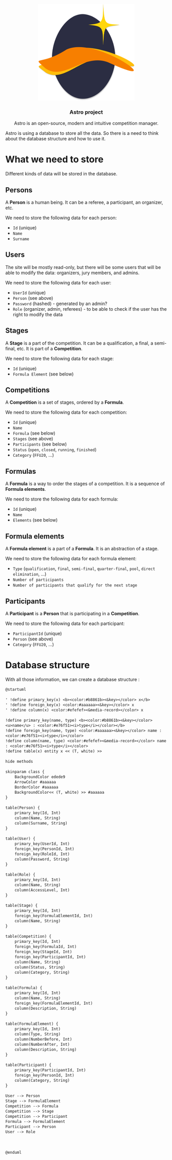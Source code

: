 <br>
<div align="center">
  <a href="https://github.com/othneildrew/Best-README-Template">
    <img src="../img/Logo.svg" alt="Logo" width="300" height="300">
  </a>

  <h3 align="center">Astro project</h3>

  <p align="center">
    Astro is an open-source, modern and intuitive competition manager.
  </p>
</div>

Astro is using a database to store all the data. So there is a need to think about the database structure and how to use it.

# What we need to store

Different kinds of data will be stored in the database. 

## Persons

A **Person** is a human being. It can be a referee, a participant, an organizer, etc.

We need to store the following data for each person:

- `Id` (unique)
- `Name`
- `Surname`

## Users

The site will be mostly read-only, but there will be some users that will be able to modify the data: organizers, jury members, and admins.

We need to store the following data for each user:

- `UserId` (unique)
- `Person` (see above)
- `Password` (hashed) - generated by an admin?
- `Role` (organizer, admin, referees) - to be able to check if the user has the right to modify the data

## Stages

A **Stage** is a part of the competition. It can be a qualification, a final, a semi-final, etc. It is part of a **Competition**.

We need to store the following data for each stage:

- `Id` (unique)
- `Formula Element` (see below)

## Competitions

A **Competition** is a set of stages, ordered by a **Formula**. 

We need to store the following data for each competition:

- `Id` (unique)
- `Name`
- `Formula` (see below)
- `Stages` (see above)
- `Participants` (see below)
- `Status` (`open`, `closed`, `running`, `finished`)
- `Category` (`FFU20`, ...)
  
## Formulas

A **Formula** is a way to order the stages of a competition. It is a sequence of **Formula elements**.

We need to store the following data for each formula:

- `Id` (unique)
- `Name`
- `Elements` (see below)

## Formula elements

A **Formula element** is a part of a **Formula**. It is an abstraction of a stage. 

We need to store the following data for each formula element:

- `Type` (`qualification`, `final`, `semi-final`, `quarter-final`, `pool`, `direct elimination`, ...)
- `Number of participants`
- `Number of participants that qualify for the next stage`

## Participants

A **Participant** is a **Person** that is participating in a **Competition**.

We need to store the following data for each participant:

- `ParticipantId` (unique)
- `Person` (see above)
- `Category` (`FFU20`, ...)

# Database structure

With all those information, we can create a database structure :

```plantuml
@startuml

' !define primary_key(x) <b><color:#b8861b><&key></color> x</b>
' !define foreign_key(x) <color:#aaaaaa><&key></color> x
' !define column(x) <color:#efefef><&media-record></color> x

!define primary_key(name, type) <b><color:#b8861b><&key></color> <u>name</u> : <color:#e76f51><i>type</i></color></b>
!define foreign_key(name, type) <color:#aaaaaa><&key></color> name : <color:#e76f51><i>type</i></color>
!define column(name, type) <color:#efefef><&media-record></color> name : <color:#e76f51><i>type</i></color>
!define table(x) entity x << (T, white) >>

hide methods

skinparam class {
    BackgroundColor edede9
    ArrowColor #aaaaaa
    BorderColor #aaaaaa
    BackgroundColor<< (T, white) >> #aaaaaa
}

table(Person) {
    primary_key(Id, Int)
    column(Name, String)
    column(Surname, String)
}

table(User) {
    primary_key(UserId, Int)
    foreign_key(PersonId, Int)
    foreign_key(RoleId, Int)
    column(Password, String)
}

table(Role) {
    primary_key(Id, Int)
    column(Name, String)
    column(AccessLevel, Int)
}

table(Stage) {
    primary_key(Id, Int)
    foreign_key(FormulaElementId, Int)
    column(Name, String)
}

table(Competition) {
    primary_key(Id, Int)
    foreign_key(FormulaId, Int)
    foreign_key(StageId, Int)
    foreign_key(ParticipantId, Int)
    column(Name, String)
    column(Status, String)
    column(Category, String)
}

table(Formula) {
    primary_key(Id, Int)
    column(Name, String)
    foreign_key(FormulaElementId, Int)
    column(Description, String)
}

table(FormulaElement) {
    primary_key(Id, Int)
    column(Type, String)
    column(NumberBefore, Int)
    column(NumberAfter, Int)
    column(Description, String)
}

table(Participant) {
    primary_key(ParticipantId, Int)
    foreign_key(PersonId, Int)
    column(Category, String)
}

User --> Person
Stage --> FormulaElement
Competition --> Formula
Competition --> Stage
Competition --> Participant
Formula --> FormulaElement
Participant --> Person
User --> Role



@enduml
```
